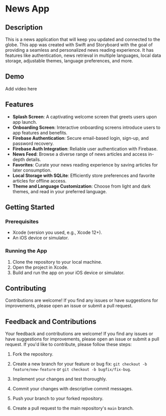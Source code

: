 # News App

## Description

This is a news application that will keep you updated and connected to the globe. This app was created with Swift and Storyboard with the goal of providing a seamless and personalized news reading experience. It has features like authentication, news retrieval in multiple languages, local data storage, adjustable themes, language preferences, and more.

## Demo
Add video here

## Features

-   **Splash Screen**: A captivating welcome screen that greets users upon app launch.
-   **Onboarding Screen**: Interactive onboarding screens introduce users to app features and benefits.
-   **Firebase Authentication**: Secure email-based login, sign-up, and password recovery.
-   **Firebase Auth Integration**: Reliable user authentication with Firebase.
-   **News Feed**: Browse a diverse range of news articles and access in-depth details.
-   **Favorites**: Curate your news reading experience by saving articles for later consumption.
-   **Local Storage with SQLite**: Efficiently store preferences and favorite articles for offline access.
-   **Theme and Language Customization**: Choose from light and dark themes, and read in your preferred language.


## Getting Started

### Prerequisites
-   Xcode (version you used, e.g., Xcode 12+).
-   An iOS device or simulator.

### Running the App
1.  Clone the repository to your local machine.
2.  Open the project in Xcode.
3.  Build and run the app on your iOS device or simulator.


## Contributing

Contributions are welcome! If you find any issues or have suggestions for improvements, please open an issue or submit a pull request.

## Feedback and Contributions

Your feedback and contributions are welcome! If you find any issues or have suggestions for improvements, please open an issue or submit a pull request. If you'd like to contribute, please follow these steps:

1.  Fork the repository.
   
2.  Create a new branch for your feature or bug fix: `git checkout -b feature/new-feature` or `git checkout -b bugfix/fix-bug`.
   
3.  Implement your changes and test thoroughly.
   
4.  Commit your changes with descriptive commit messages.
   
5.  Push your branch to your forked repository.
   
6.  Create a pull request to the main repository's `main` branch.
